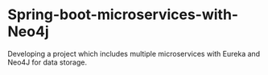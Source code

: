 # Spring-boot-microservices-with-Neo4j
Developing a project which includes multiple microservices with Eureka and Neo4J for data storage.  
